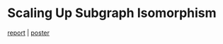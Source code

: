 # Scaling Up Subgraph Isomorphism

[report](https://github.com/sikfeng/scaling-up-subgraph-isomorphism/blob/master/Scaling-Up-Subgraph-Isomorphism-report.pdf) | [poster](https://github.com/sikfeng/scaling-up-subgraph-isomorphism/blob/master/Scaling-Up-Subgraph-Isomorphism-poster.pdf)
